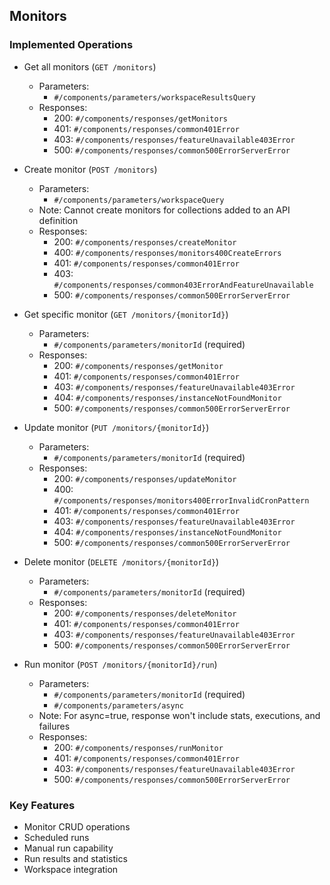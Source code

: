## Monitors

### Implemented Operations
- Get all monitors (`GET /monitors`)
  - Parameters:
    - `#/components/parameters/workspaceResultsQuery`
  - Responses:
    - 200: `#/components/responses/getMonitors`
    - 401: `#/components/responses/common401Error`
    - 403: `#/components/responses/featureUnavailable403Error`
    - 500: `#/components/responses/common500ErrorServerError`

- Create monitor (`POST /monitors`)
  - Parameters:
    - `#/components/parameters/workspaceQuery`
  - Note: Cannot create monitors for collections added to an API definition
  - Responses:
    - 200: `#/components/responses/createMonitor`
    - 400: `#/components/responses/monitors400CreateErrors`
    - 401: `#/components/responses/common401Error`
    - 403: `#/components/responses/common403ErrorAndFeatureUnavailable`
    - 500: `#/components/responses/common500ErrorServerError`

- Get specific monitor (`GET /monitors/{monitorId}`)
  - Parameters:
    - `#/components/parameters/monitorId` (required)
  - Responses:
    - 200: `#/components/responses/getMonitor`
    - 401: `#/components/responses/common401Error`
    - 403: `#/components/responses/featureUnavailable403Error`
    - 404: `#/components/responses/instanceNotFoundMonitor`
    - 500: `#/components/responses/common500ErrorServerError`

- Update monitor (`PUT /monitors/{monitorId}`)
  - Parameters:
    - `#/components/parameters/monitorId` (required)
  - Responses:
    - 200: `#/components/responses/updateMonitor`
    - 400: `#/components/responses/monitors400ErrorInvalidCronPattern`
    - 401: `#/components/responses/common401Error`
    - 403: `#/components/responses/featureUnavailable403Error`
    - 404: `#/components/responses/instanceNotFoundMonitor`
    - 500: `#/components/responses/common500ErrorServerError`

- Delete monitor (`DELETE /monitors/{monitorId}`)
  - Parameters:
    - `#/components/parameters/monitorId` (required)
  - Responses:
    - 200: `#/components/responses/deleteMonitor`
    - 401: `#/components/responses/common401Error`
    - 403: `#/components/responses/featureUnavailable403Error`
    - 500: `#/components/responses/common500ErrorServerError`

- Run monitor (`POST /monitors/{monitorId}/run`)
  - Parameters:
    - `#/components/parameters/monitorId` (required)
    - `#/components/parameters/async`
  - Note: For async=true, response won't include stats, executions, and failures
  - Responses:
    - 200: `#/components/responses/runMonitor`
    - 401: `#/components/responses/common401Error`
    - 403: `#/components/responses/featureUnavailable403Error`
    - 500: `#/components/responses/common500ErrorServerError`

### Key Features
- Monitor CRUD operations
- Scheduled runs
- Manual run capability
- Run results and statistics
- Workspace integration
